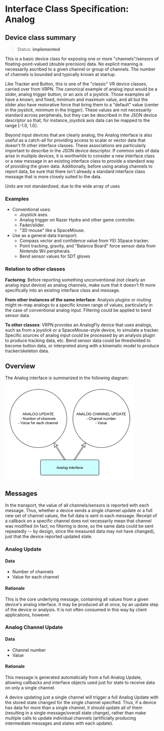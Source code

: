 # Interface Class Specification: Analog

## Device class summary

> Status: **implemented**

This is a basic device class for exposing one or more "channels"/sensors of floating-point-valued (double precision) data. No explicit meaning is necessarily ascribed to a given channel or group of channels. The number of channels is bounded and typically known at startup.

Like Tracker and Button, this is one of the "classic" VR device classes, carried over from VRPN. The canonical example of analog input would be a slider, analog trigger button, or an axis of a joystick. Those examples all have a known, and fixed, minimum and maximum value, and all but the slider also have restorative force that bring them to a "default" value (center in the joystick, minimum in the trigger). These values are not necessarily standard across peripherals, but they can be described in the JSON device descriptor so that, for instance, joystick axis data can be mapped to the range [-1.0, 1.0].

Beyond input devices that are clearly analog, the Analog interface is also useful as a catch-all for providing access to scalar or vector data that doesn't fit other interface classes. These associations are particularly important to describe in the JSON device descriptor. If common sets of data arise in multiple devices, it is worthwhile to consider a new interface class or a new message in an existing interface class to provide a standard way of providing the given data. Additionally, before using analog channels to report data, be sure that there isn't already a standard interface class message that is more closely suited to the data.

Units are not standardized, due to the wide array of uses

### Examples
- Conventional uses:
	- Joystick axes.
	- Analog trigger on Razer Hydra and other game controller.
	- Fader/slider.
	- "3D mouse" like a SpaceMouse.
- Use as a general data transport:
	- Compass vector and confidence value from YEI 3Space tracker.
	- Point tracking, gravity, and "Balance Board" force sensor data from Nintendo Wii peripherals.
	- Bend sensor values for 5DT gloves
	

### Relation to other classes
**Factoring**: Before reporting something unconventional (not clearly an analog input device) as analog channels, make sure that it doesn't fit more specifically into an existing interface class and message.

**From other instances of the same interface**: Analysis plugins or routing might re-map analogs to a specific known range of values, particularly in the case of conventional analog input. Filtering could be applied to bend sensor data.

**To other classes**: VRPN provides an AnalogFly device that uses analogs, such as from a joystick or a SpaceMouse-style device, to simulate a tracker. Specific sources of analog input could be processed by an analysis plugin to produce tracking data, etc. Bend sensor data could be thresholded to become button data, or interpreted along with a kinematic model to produce tracker/skeleton data.

## Overview
The Analog interface is summarized in the following diagram:

![Analog interface class](AnalogInterface.png)

## Messages
In the transport, the value of all channels/sensors is reported with each message. Thus, whether a device sends a single channel update or a full new set of channel values, the full data is sent in each message. Receipt of a callback on a specific channel does not necessarily mean that channel was modified (in fact, no filtering is done, so the same data could be sent repeatedly -- by design, since the measured data may not have changed), just that the device reported updated state.

### Analog Update
#### Data
- Number of channels
- Value for each channel

#### Rationale
This is the core underlying message, containing all values from a given device's analog interface. It may be produced all at once, by an update step of the device or analysis. It is not often consumed in this way by client applications, however.

### Analog Channel Update
#### Data
- Channel number
- Value

#### Rationale
This message is generated automatically from a full Analog Update, allowing callbacks and interface objects used just for state to receive data on only a single channel.

A device updating just a single channel will trigger a full Analog Update with the stored state changed for the single channel specified. Thus, if a device has data for more than a single channel, it should update all of them (resulting in a single message/overall state change), rather than make multiple calls to update individual channels (artificially producing intermediate messages and states with each update).
